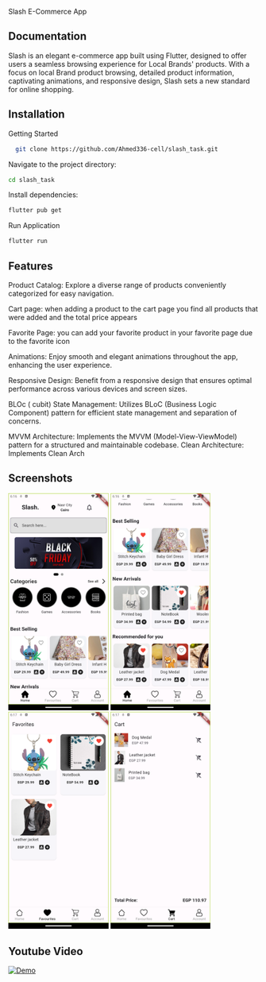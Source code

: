 Slash E-Commerce App



## Documentation

Slash is an elegant e-commerce app built using Flutter, designed to offer users a seamless browsing experience for Local Brands' products. With a focus on local Brand product browsing, detailed product information, captivating animations, and responsive design, Slash sets a new standard for online shopping.


## Installation
Getting Started

```bash
  git clone https://github.com/Ahmed336-cell/slash_task.git
```

Navigate to the project directory:
```bash
cd slash_task
```

Install dependencies:
```bash
flutter pub get
```
Run Application
```bash
flutter run  
```

## Features

Product Catalog: Explore a diverse range of products conveniently categorized for easy navigation.

Cart page: when adding a product to the cart page you find all products that were added and the total price appears

Favorite Page: you can add your favorite product in your favorite page due to the favorite icon

Animations: Enjoy smooth and elegant animations throughout the app, enhancing the user experience.

Responsive Design: Benefit from a responsive design that ensures optimal performance across various devices and screen sizes.

BLOc ( cubit) State Management: Utilizes BLoC (Business Logic Component) pattern for efficient state management and separation of concerns.

MVVM Architecture: Implements the MVVM (Model-View-ViewModel) pattern for a structured and maintainable codebase.
Clean Architecture: Implements Clean Arch 

## Screenshots

<img src="https://github.com/Ahmed336-cell/slash_task/blob/main/homepage.png" width="40%" height="40%">


<img src="https://github.com/Ahmed336-cell/slash_task/blob/main/homepageloved.png" width="40%" height="40%">

<img src="https://github.com/Ahmed336-cell/slash_task/blob/main/favouritepage.png" width="40%" height="40%">

<img src="https://github.com/Ahmed336-cell/slash_task/blob/main/cartpage.png" width="40%" height="40%">



## Youtube Video
[![Demo](https://img.youtube.com/vi/96xVEBno9Rk/0.jpg)](https://youtube.com/shorts/96xVEBno9Rk?feature=share)
